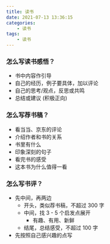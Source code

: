 ```yaml
---
title: 读书
date: 2021-07-13 13:36:15
categories:
    - 读书
tags:
    - 读书
---
```


### 怎么写读书感悟？

-   书中内容作引导
-   自己的经历，例子要具体，加以评论
-   自己的思考/观点，反思或共鸣
-   总结或建议 (积极正向)

### 怎么写荐书稿？

-   看当当、京东的评论
-   介绍作者和书的关系
-   书里有什么
-   印象深刻的句子
-   看完书的感受
-   这本书为什么值得一看

### 怎么写书评？

-   先中间，再两边
    -   开头，类似荐书稿，不超过 300 字
    -   中间，找 3 - 5 个启发点展开
        -   有趣、有用、新鲜
    -   结尾，总结感受，不超过 100 字
-   先按照自己感兴趣的点写
